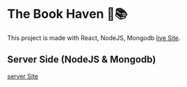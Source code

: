 # The Book Haven 📕📚

This project is made with React, NodeJS, Mongodb
[live Site](https://book-haven-76cf9.web.app/).

## Server Side (NodeJS & Mongodb)

[server Site](https://github.com/Porgramming-Hero-web-course/full-stack-server-Abu-Hojayfa)
